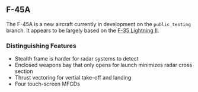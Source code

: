 ## F-45A

The F-45A is a new aircraft currently in development on the `public_testing`
branch. It appears to be largely based on the [F-35 Lightning II][f-35].

### Distinguishing Features

* Stealth frame is harder for radar systems to detect
* Enclosed weapons bay that only opens for launch minimizes radar cross section
* Thrust vectoring for vertial take-off and landing
* Four touch-screen MFCDs

[f-35]: https://en.wikipedia.org/wiki/Lockheed_Martin_F-35_Lightning_II
